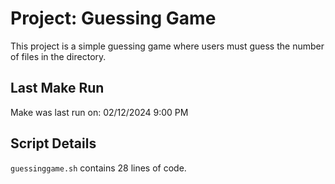 # Project: Guessing Game

This project is a simple guessing game where users must guess the number of files in the directory.

## Last Make Run

Make was last run on: 02/12/2024 9:00 PM 

## Script Details

`guessinggame.sh` contains 28 lines of code.
